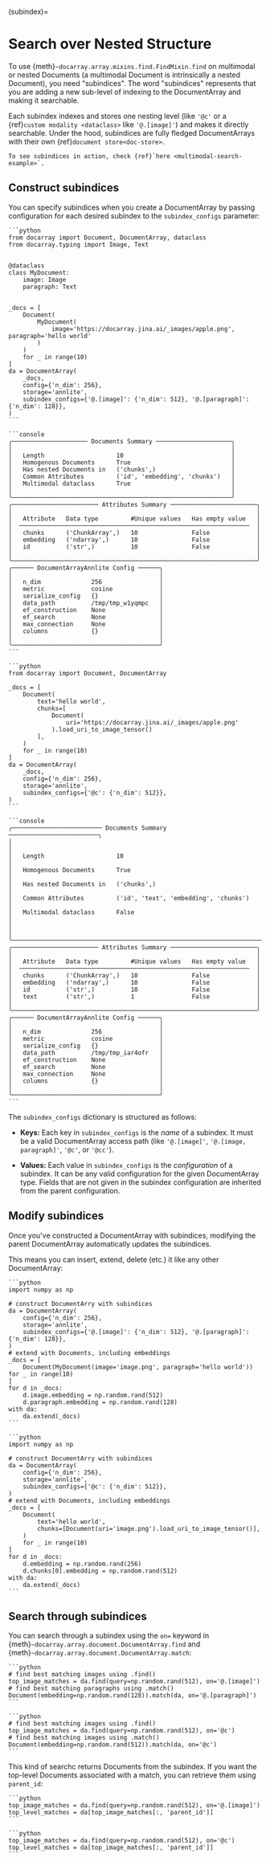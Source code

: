 (subindex)=
# Search over Nested Structure

To use {meth}`~docarray.array.mixins.find.FindMixin.find` on multimodal or nested Documents (a multimodal Document is intrinsically a nested Document), you need "subindices". The word "subindices" represents that you are adding a new sub-level of indexing to the DocumentArray and making it searchable.

Each subindex indexes and stores one nesting level (like `'@c'` or a {ref}`custom modality <dataclass>` like `'@.[image]'`) and makes it directly searchable. Under the hood, subindices are fully fledged DocumentArrays with their own {ref}`document store<doc-store>`.

```{seealso}
To see subindices in action, check {ref}`here <multimodal-search-example>`.
```

## Construct subindices

You can specify subindices when you create a DocumentArray
by passing configuration for each desired subindex to the `subindex_configs` parameter:

````{tab} Subindex with dataclass modalities
```python
from docarray import Document, DocumentArray, dataclass
from docarray.typing import Image, Text


@dataclass
class MyDocument:
    image: Image
    paragraph: Text


_docs = [
    Document(
        MyDocument(
            image='https://docarray.jina.ai/_images/apple.png', paragraph='hello world'
        )
    )
    for _ in range(10)
]
da = DocumentArray(
    _docs,
    config={'n_dim': 256},
    storage='annlite',
    subindex_configs={'@.[image]': {'n_dim': 512}, '@.[paragraph]': {'n_dim': 128}},
)
```

```console
╭───────────────────── Documents Summary ─────────────────────╮
│                                                             │
│   Length                    10                              │
│   Homogenous Documents      True                            │
│   Has nested Documents in   ('chunks',)                     │
│   Common Attributes         ('id', 'embedding', 'chunks')   │
│   Multimodal dataclass      True                            │
│                                                             │
╰─────────────────────────────────────────────────────────────╯
╭──────────────────────── Attributes Summary ────────────────────────╮
│                                                                    │
│   Attribute   Data type         #Unique values   Has empty value   │
│  ────────────────────────────────────────────────────────────────  │
│   chunks      ('ChunkArray',)   10               False             │
│   embedding   ('ndarray',)      10               False             │
│   id          ('str',)          10               False             │
│                                                                    │
╰────────────────────────────────────────────────────────────────────╯
╭────── DocumentArrayAnnlite Config ──────╮
│                                         │
│   n_dim              256                │
│   metric             cosine             │
│   serialize_config   {}                 │
│   data_path          /tmp/tmp_w1yqmpc   │
│   ef_construction    None               │
│   ef_search          None               │
│   max_connection     None               │
│   columns            {}                 │
│                                         │
╰─────────────────────────────────────────╯
```

````
````{tab} Subindex with chunks
```python
from docarray import Document, DocumentArray

_docs = [
    Document(
        text='hello world',
        chunks=[
            Document(
                uri='https://docarray.jina.ai/_images/apple.png'
            ).load_uri_to_image_tensor()
        ],
    )
    for _ in range(10)
]
da = DocumentArray(
    _docs,
    config={'n_dim': 256},
    storage='annlite',
    subindex_configs={'@c': {'n_dim': 512}},
)
```

```console
╭───────────────────────── Documents Summary ─────────────────────────╮
│                                                                     │
│   Length                    10                                      │
│   Homogenous Documents      True                                    │
│   Has nested Documents in   ('chunks',)                             │
│   Common Attributes         ('id', 'text', 'embedding', 'chunks')   │
│   Multimodal dataclass      False                                   │
│                                                                     │
╰─────────────────────────────────────────────────────────────────────╯
╭──────────────────────── Attributes Summary ────────────────────────╮
│                                                                    │
│   Attribute   Data type         #Unique values   Has empty value   │
│  ────────────────────────────────────────────────────────────────  │
│   chunks      ('ChunkArray',)   10               False             │
│   embedding   ('ndarray',)      10               False             │
│   id          ('str',)          10               False             │
│   text        ('str',)          1                False             │
│                                                                    │
╰────────────────────────────────────────────────────────────────────╯
╭────── DocumentArrayAnnlite Config ──────╮
│                                         │
│   n_dim              256                │
│   metric             cosine             │
│   serialize_config   {}                 │
│   data_path          /tmp/tmp_iar4ofr   │
│   ef_construction    None               │
│   ef_search          None               │
│   max_connection     None               │
│   columns            {}                 │
│                                         │
╰─────────────────────────────────────────╯
```
````

The `subindex_configs` dictionary is structured as follows:

- **Keys:** Each key in `subindex_configs` is the *name* of a subindex. It must be a valid DocumentArray access path (like `'@.[image]'`, `'@.[image, paragraph]'`, `'@c'`, or `'@cc'`).

- **Values:** Each value in `subindex_configs` is the *configuration* of a subindex. It can be any valid configuration for the given DocumentArray type.
Fields that are not given in the subindex configuration are inherited from the parent configuration.

## Modify subindices

Once you've constructed a DocumentArray with subindices, modifying the parent DocumentArray automatically updates the subindices.

This means you can insert, extend, delete (etc.) it like any other DocumentArray:

````{tab} Subindex with dataclass modalities
```python
import numpy as np

# construct DocumentArry with subindices
da = DocumentArray(
    config={'n_dim': 256},
    storage='annlite',
    subindex_configs={'@.[image]': {'n_dim': 512}, '@.[paragraph]': {'n_dim': 128}},
)
# extend with Documents, including embeddings
_docs = [
    Document(MyDocument(image='image.png', paragraph='hello world')) for _ in range(10)
]
for d in _docs:
    d.image.embedding = np.random.rand(512)
    d.paragraph.embedding = np.random.rand(128)
with da:
    da.extend(_docs)
```
````
````{tab} Subindex with chunks
```python
import numpy as np

# construct DocumentArry with subindices
da = DocumentArray(
    config={'n_dim': 256},
    storage='annlite',
    subindex_configs={'@c': {'n_dim': 512}},
)
# extend with Documents, including embeddings
_docs = [
    Document(
        text='hello world',
        chunks=[Document(uri='image.png').load_uri_to_image_tensor()],
    )
    for _ in range(10)
]
for d in _docs:
    d.embedding = np.random.rand(256)
    d.chunks[0].embedding = np.random.rand(512)
with da:
    da.extend(_docs)
```
```` 

## Search through subindices

You can search through a subindex using the `on=` keyword in {meth}`~docarray.array.document.DocumentArray.find` and {meth}`~docarray.array.document.DocumentArray.match`:

````{tab} Subindex with dataclass modalities
```python
# find best matching images using .find()
top_image_matches = da.find(query=np.random.rand(512), on='@.[image]')
# find best matching paragraphs using .match()
Document(embedding=np.random.rand(128)).match(da, on='@.[paragraph]')
```
````
````{tab} Subindex with chunks
```python
# find best matching images using .find()
top_image_matches = da.find(query=np.random.rand(512), on='@c')
# find best matching images using .match()
Document(embedding=np.random.rand(512)).match(da, on='@c')
```
````

This kind of searchc returns Documents from the subindex. If you want the top-level Documents associated with
a match, you can retrieve them using `parent_id`:

````{tab} Subindex with dataclass modalities
```python
top_image_matches = da.find(query=np.random.rand(512), on='@.[image]')
top_level_matches = da[top_image_matches[:, 'parent_id']]
```
````
````{tab} Subindex with chunks
```python
top_image_matches = da.find(query=np.random.rand(512), on='@c')
top_level_matches = da[top_image_matches[:, 'parent_id']]
```
````

